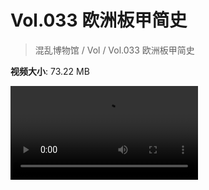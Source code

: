 # Vol.033 欧洲板甲简史

> 混乱博物馆 / Vol / Vol.033 欧洲板甲简史

**视频大小**: 73.22 MB

<div class="video"><video src="https://file.hsyhx.top/archive/混乱博物馆/Vol/033.mp4" controls preload>🤔 您的浏览器不支持 video 标签</video></div>
